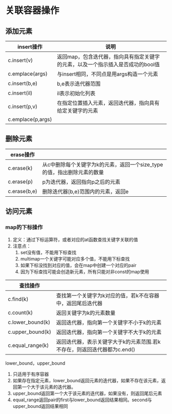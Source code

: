 # 关联容器操作
## 添加元素
|insert操作|说明|
|-----|-----|
|c.insert(v)|返回map，包含迭代器，指向具有指定关键字的元素，以及一个指示插入是否成功的bool值|
|c.emplace(args)|与insert相同，不同点是用args构造一个元素|
|c.insert(b,e)|b,e表示迭代器范围|
|c.insert(il)|il表示初始化列表|
|c.insert(p,v)|在指定位置插入元素，返回迭代器，指向具有给定关键字的元素|
|c.emplace(p,args)||

## 删除元素
|erase操作||
|------|-----|
|c.erase(k)|从c中删除每个关键字为k的元素，返回一个size_type的值，指出删除元素的数量|
|c.erase(p)|p为迭代器，返回指向p之后的元素|
|c.erase(b,e)|删除迭代器[b,e)范围内的元素，返回e|

## 访问元素

### map的下标操作
1. 定义：通过下标运算符，或者对应的at函数查找关键字关联的值
2. 注意点： 
   1. set没有值，不能用下标查找
   2. multimap一个关键字可能对应多个值，不能用下标查找
   3. 如果下标没找到对应的值，会在map中创建一个对应的pair
   4. 因为下标查找可能会创造新元素，所有只能对非const的map使用
   
|查找操作||
|------|------|
|c.find(k)|查找第一个关键字为k对应的值，若k不在容器中，返回尾后迭代器|
|c.count(k)|返回关键字为k的元素数量|
|c.lower_bound(k)|返回迭代器，指向第一个关键字不小于k的元素|
|c.upper_bound(k)|返回迭代器，指向第一个关键字不大于k的元素|
|c.equal_range(k)|返回迭代器，表示关键字大于k的元素范围.若k不存在，则返回迭代器都为c.end()|

lower_bound，upper_bound
  1. 只适用于有序容器
  2. 如果存在指定元素，lower_bound返回元素的迭代器，如果不存在该元素，返回第一个大于该元素的迭代器。
  3. upper_bound返回第一个大于该元素的迭代器，如果没有，则返回尾后元素
  4. equal_range返回pair的first与lower_bound返回结果相同。second与upper_bound返回结果相同


    

